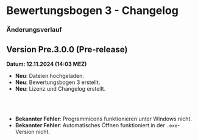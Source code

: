 # Bewertungsbogen 3 - Changelog
### Änderungsverlauf

## Version Pre.3.0.0 (Pre-release)
**Datum: 12.11.2024 (14:03 MEZ)**

- **Neu**: Dateien hochgeladen.
- **Neu**: Bewertungsbogen 3 erstellt.
- **Neu**: Lizenz und Changelog erstellt.
<br>
<br>

- **Bekannter Fehler**: Programmicons funktionieren unter Windows nicht.
- **Bekannter Fehler**: Automatisches Öffnen funktioniert in der ```.exe```-Version nicht.
